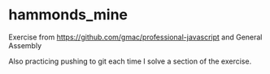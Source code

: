 # hammonds_mine
Exercise from https://github.com/gmac/professional-javascript and General Assembly

Also practicing pushing to git each time I solve a section of the exercise.
